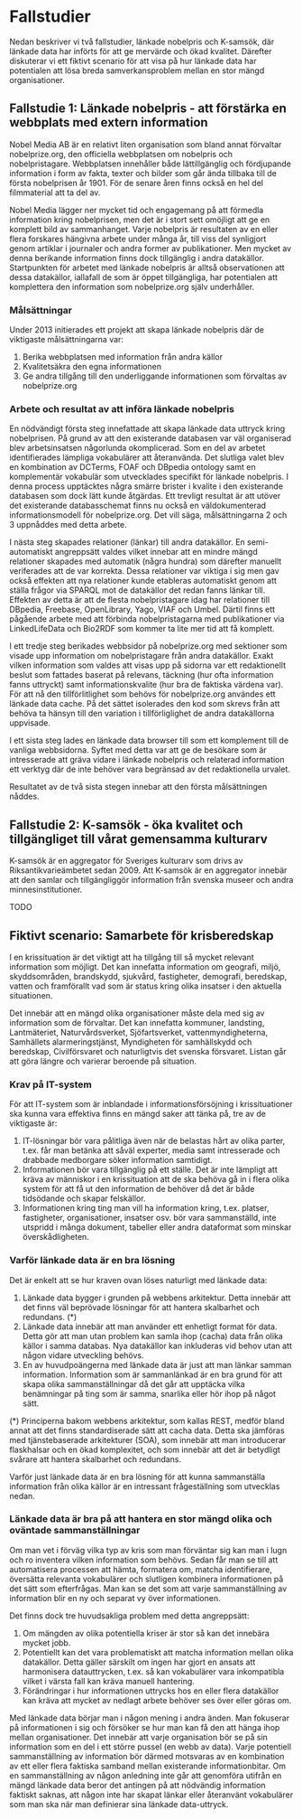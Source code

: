 # Fallstudier
Nedan beskriver vi två fallstudier, länkade nobelpris och K-samsök, där länkade data har införts för att ge mervärde och ökad kvalitet. Därefter diskuterar vi ett fiktivt scenario för att visa på hur länkade data har potentialen att lösa breda samverkansproblem mellan en stor mängd organisationer.

## Fallstudie 1: Länkade nobelpris - att förstärka en webbplats med extern information
Nobel Media AB är en relativt liten organisation som bland annat förvaltar nobelprize.org, den officiella webbplatsen om nobelpris och nobelpristagare. Webbplatsen innehåller både lättillgänglig och fördjupande information i form av fakta, texter och bilder som går ända tillbaka till de första nobelprisen år 1901. För de senare åren finns också en hel del filmmaterial att ta del av.

Nobel Media lägger ner mycket tid och engagemang på att förmedla information kring nobelprisen, men det är i stort sett omöjligt att ge en komplett bild av sammanhanget. Varje nobelpris är resultaten av en eller flera forskares hängivna arbete under många år, till viss del synligjort genom artiklar i journaler och andra former av publikationer. Men mycket av denna berikande information finns dock tillgänglig i andra datakällor. Startpunkten för arbetet med länkade nobelpris är alltså observationen att dessa datakällor, iallafall de som är öppet tillgängliga, har potentialen att komplettera den information som nobelprize.org själv underhåller.

### Målsättningar
Under 2013 initierades ett projekt att skapa länkade nobelpris där de viktigaste målsättningarna var:

1. Berika webbplatsen med information från andra källor
2. Kvalitetsäkra den egna informationen
3. Ge andra tillgång till den underliggande informationen som förvaltas av nobelprize.org

### Arbete och resultat av att införa länkade nobelpris
En nödvändigt första steg innefattade att skapa länkade data uttryck kring nobelprisen. På grund av att den existerande databasen var väl organiserad blev arbetsinsatsen någorlunda okomplicerad. Som en del av arbetet identifierades lämpliga vokabulärer att återanvända. Det slutliga valet blev en kombination av DCTerms, FOAF och DBpedia ontology samt en komplementär vokabulär som utvecklades specifikt för länkade nobelpris. I denna process upptäcktes några smärre brister i kvalite i den existerande databasen som dock lätt kunde åtgärdas. Ett trevligt resultat är att utöver det existerande databasschemat finns nu också en väldokumenterad informationsmodell för nobelprize.org. Det vill säga, målsättningarna 2 och 3 uppnåddes med detta arbete.

I nästa steg skapades relationer (länkar) till andra datakällor. En semi-automatiskt angreppsätt valdes vilket innebar att en mindre mängd relationer skapades med automatik (några hundra) som därefter manuellt veriferades att de var korrekta. Dessa relationer var viktiga i sig men gav också effekten att nya relationer kunde etableras automatiskt genom att ställa frågor via SPARQL mot de datakällor det redan fanns länkar till. Effekten av detta är att de flesta nobelpristagare idag har relationer till DBpedia, Freebase, OpenLibrary, Yago, VIAF
och Umbel. Därtil finns ett pågående arbete med att förbinda nobelpristagarna med publikationer via LinkedLifeData och Bio2RDF som kommer ta lite mer tid att få komplett.

I ett tredje steg berikades webbsidor på nobelprize.org med sektioner som visade upp information om nobelpristagare från andra datakällor. Exakt vilken information som valdes att visas upp på sidorna var ett redaktionellt beslut som fattades baserat på relevans, täckning (hur ofta information fanns uttryckt) samt informationskvalite (hur bra de faktiska värdena var). För att nå den tillförlitlighet som behövs för nobelprize.org användes ett länkade data cache. På det sättet isolerades den kod som skrevs från att behöva ta hänsyn till den variation i tillförliglighet de andra datakällorna uppvisade.

I ett sista steg lades en länkade data browser till som ett komplement till de vanliga webbsidorna. Syftet med detta var att ge de besökare som är intresserade att gräva vidare i länkade nobelpris och relaterad information ett verktyg där de inte behöver vara begränsad av det redaktionella urvalet.

Resultatet av de två sista stegen innebar att den första målsättningen nåddes.

## Fallstudie 2: K-samsök - öka kvalitet och tillgängliget till vårat gemensamma kulturarv
K-samsök är en aggregator för Sveriges kulturarv som drivs av Riksantikvarieämbetet sedan 2009. Att K-samsök är en aggregator innebär att den samlar och tillgängliggör information från svenska museer och andra minnesinstitutioner. 

TODO

## Fiktivt scenario: Samarbete för krisberedskap

I en krissituation är det viktigt att ha tillgång till så mycket relevant information som möjligt. Det kan innefatta information om geografi, miljö, skyddsområden, brandskydd, sjukvård, fastigheter, demografi, beredskap, vatten och framförallt vad som är status kring olika insatser i den aktuella situationen. 

Det innebär att en mängd olika organisationer måste dela med sig av information som de förvaltar. Det kan innefatta kommuner, landsting, Lantmäteriet, Naturvårdsverket, Sjöfartsverket, vattenmyndigheterna, Samhällets alarmeringstjänst, Myndigheten för samhällskydd och beredskap, Civilförsvaret och naturligtvis det svenska försvaret. Listan går att göra längre och varierar beroende på situation.

### Krav på IT-system
För att IT-system som är inblandade i informationsförsöjning i krissituationer ska kunna vara effektiva finns en mängd saker att tänka på, tre av de viktigaste är:

1. IT-lösningar bör vara pålitliga även när de belastas hårt av olika parter, t.ex. får man betänka att såväl experter, media samt intresserade och drabbade medborgare söker information samtidigt. 
2. Informationen bör vara tillgänglig på ett ställe. Det är inte lämpligt att kräva av människor i en krissituation att de ska behöva gå in i flera olika system för att få ut den information de behöver då det är både tidsödande och skapar felskällor.
3. Informationen kring ting man vill ha information kring, t.ex. platser, fastigheter, organisationer, insatser osv. bör vara sammanställd, inte utspridd i många dokument, tabeller eller andra dataformat som minskar överskådligheten.

### Varför länkade data är en bra lösning

Det är enkelt att se hur kraven ovan löses naturligt med länkade data:

1. Länkade data bygger i grunden på webbens arkitektur. Detta innebär att det finns väl beprövade lösningar för att hantera skalbarhet och redundans. (*) 
2. Länkade data innebär att man använder ett enhetligt format för data. Detta gör att man utan problem kan samla ihop (cacha) data från olika källor i samma databas. Nya datakällor kan inkluderas vid behov utan att någon vidare utveckling behövs.
3. En av huvudpoängerna med länkade data är just att man länkar samman information. Information som är sammanlänkad är en bra grund för att skapa olika sammanställningar då det går att upptäcka vilka benämningar på ting som är samma, snarlika eller hör ihop på något sätt.

(*) Principerna bakom webbens arkitektur, som kallas REST, medför bland annat att det finns standardiserade sätt att cacha data. Detta ska jämföras med tjänstebaserade arkitekturer (SOA), som innebär att man introducerar flaskhalsar och en ökad komplexitet, och som innebär att det är betydligt svårare att hantera skalbarhet och redundans.

Varför just länkade data är en bra lösning för att kunna sammanställa information från olika källor är en intressant frågeställning som utvecklas nedan.

### Länkade data är bra på att hantera en stor mängd olika och oväntade sammanställningar

Om man vet i förväg vilka typ av kris som man förväntar sig kan man i lugn och ro inventera vilken information som behövs. Sedan får man se till att automatisera processen att hämta, formatera om, matcha identifierare, översätta relevanta vokabulärer och slutligen kombinera informationen på det sätt som efterfrågas. Man kan se det som att varje sammanställning av information blir en ny och separat vy över informationen.

Det finns dock tre huvudsakliga problem med detta angreppsätt:
1. Om mängden av olika potentiella kriser är stor så kan det innebära mycket jobb. 
2. Potentiellt kan det vara problematiskt att matcha information mellan olika datakällor. Detta gäller särskilt om ingen har gjort en ansats att harmonisera datauttrycken, t.ex. så kan vokabulärer vara inkompatibla vilket i värsta fall kan kräva manuell hantering. 
3. Förändringar i hur informationen uttrycks hos en eller flera datakällor kan kräva att mycket av nedlagt arbete behöver ses över eller göras om.

Med länkade data börjar man i någon mening i andra änden. Man fokuserar på informationen i sig och försöker se hur man kan få den att hänga ihop mellan organisationer. Det innebär att varje organisation bör se på sin information som en del i ett större pussel (en webb av data). Varje potentiell sammanställning av information bör därmed motsvaras av en kombination av ett eller flera faktiska samband mellan existerande informationbitar. Om en sammanställning av någon anledning inte går att genomföra utifrån en mängd länkade data beror det antingen på att nödvändig information faktiskt saknas, att någon inte har skapat länkar eller återanvänt vokabulärer som man ska när man definierar sina länkade data-uttryck.